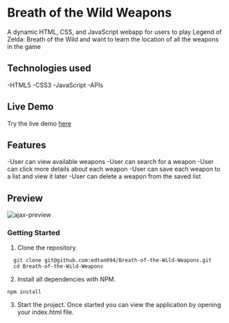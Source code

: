 # Breath of the Wild Weapons

A dynamic HTML, CSS, and JavaScript webapp for users to play Legend of Zelda: Breath of the Wild and want to learn the location of all the weapons in the game

## Technologies used
-HTML5
-CSS3
-JavaScript
-APIs

## Live Demo
Try the live demo [here](https://edtan094.github.io/Breath-of-the-Wild-Weapons/)

## Features
-User can view available weapons
-User can search for a weapon
-User can click more details about each weapon
-User can save each weapon to a list and view it later
-User can delete a weapon from the saved list

## Preview
![ajax-preview](https://user-images.githubusercontent.com/90667339/156678355-424e045d-4c96-4335-8c48-f8b82bc6c167.gif)

### Getting Started
1. Clone the repository.
  ```shell
    git clone git@github.com:edtan094/Breath-of-the-Wild-Weapons.git
    cd Breath-of-the-Wild-Weapons
  ```
2. Install all dependencies with NPM. 
  ```shell
  npm install
  ```
3. Start the project. Once started you can view the application by opening your index.html file.  
